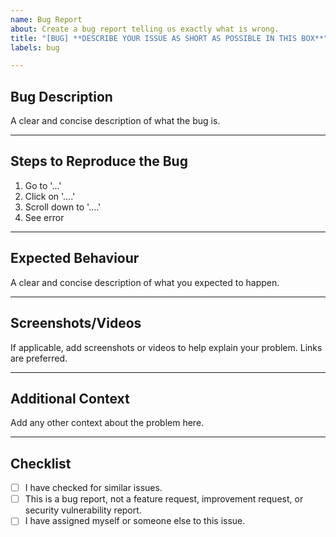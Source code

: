 ```yaml
---
name: Bug Report
about: Create a bug report telling us exactly what is wrong.
title: "[BUG] **DESCRIBE YOUR ISSUE AS SHORT AS POSSIBLE IN THIS BOX**"
labels: bug

---
```


## Bug Description
A clear and concise description of what the bug is.

___

## Steps to Reproduce the Bug
1. Go to '...'
2. Click on '....'
3. Scroll down to '....'
4. See error

___

## Expected Behaviour
A clear and concise description of what you expected to happen.

___

## Screenshots/Videos
If applicable, add screenshots or videos to help explain your problem. Links are preferred.

___

## Additional Context

Add any other context about the problem here.

___

## Checklist

- [ ] I have checked for similar issues.
- [ ] This is a bug report, not a feature request, improvement request, or security vulnerability report.
- [ ] I have assigned myself or someone else to this issue.
